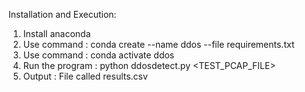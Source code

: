 Installation and Execution:

1) Install anaconda
2) Use command : conda create --name ddos --file requirements.txt
3) Use command : conda activate ddos
4) Run the program : python ddosdetect.py <TEST_PCAP_FILE>
5) Output : File called results.csv